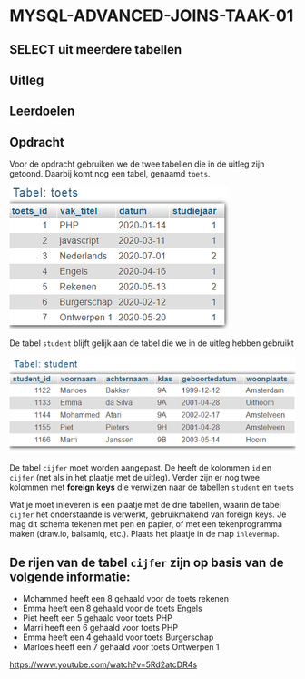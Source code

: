 # MYSQL-ADVANCED-JOINS-TAAK-01

## SELECT uit meerdere tabellen


## Uitleg
<!-- 
Tot nu toe hebben we gekeken naar voorbeelden en opdrachten met een enkele tabel. Hierin hebben we gegevens opgehaald, ingevoerd, aangepast en verwijderd (CRUD). Een applicatie bestaat vaak uit vele verschillende tabellen. Een online winkel heeft bijvoorbeeld een tabel voor de klanten, een tabel voor de producten, een tabel voor de bestellingen, etc. etc.

Deze tabellen kunnen een relatie met elkaar hebben. Om twee tabellen met elkaar te verbinden maken we gebruik van een zogenaamde foreign key. Een foreign key (externe sleutel) is een veld (of velden) die verwijzen naar de primaire sleutel van een andere tabel.

Als voorbeeld nemen we een tabel toetsuitslagen. Zie onderstaande tabel:

![Output opdracht 1 - SELECT* FROM jaar2016](img/cijfers1.png)

> Wat hierbij opvalt is dat Piet hier twee cijfers heeft gehaald en er met 2 records in staat. 

![Output opdracht 1 - SELECT* FROM jaar2016](img/cijfers2.png)

In dit simpele voorbeeld is dat niet heel erg. Maar niet praktisch is dat als je bijvoorbeeld veel meer informatie wilt registreren in de database over de student. Of als je een wijziging wilt doorvoeren. Als Piet bijvoorbeeld naar een andere klas gaat, moet je dit in verschillende rijen aanpassen.

Wat je in deze situatie beter kunt doen, is gebruik maken van twee tabellen. Eén voor de cijfers en één voor alle studentinformatie. Zie voorbeeld:

![Output opdracht 1 - SELECT* FROM jaar2016](img/cijfers3.png)


In de tabel **student** is `student_id` de primary key. De waarden hiervan zijn uniek in deze tabel (komen maximaal één keer voor).

De tabel **cijfer** heeft ook een primary key, namelijk `id`. Tabel **cijfer** heeft óók een kolom `student_id`. De waarden daarvan zijn waarden die ook voorkomen in de primary key van de tabel **student**. 

> De waarde van student_id in tabel **cijfer** verwijst naar de primaire sleutel van de tabel **student** !

Zo een verwijzende kolom naar een primaty key in een andere tabel, noemen we een **<u>foreign key</u>** (externe sleutel). Een foreign key heeft in tegenstelling tot een primary key, niet alleen unieke waarden. In het voorbeeld, komt de waarde van Piet (1155) meerdere keren voor. Piet heeft namelijk twee toetsen gemaakt.

Stel Piet gaat naar een andere klas. Dan hoef je in de tabel **cijfer** niets te veranderen in de rijen waar Piet in voorkomt. Alleen de rij in de tabel **student** hoeft te worden aangepast.

Een tabel kan slechts één primary key hebben. Foreign keys kunnen er meerdere zijn per tabel. -->


## Leerdoelen

<!-- 1. [ ] Ik weet wat het begrip foreign key betekent
2. [ ] Ik weet hoe een relaties worden gemaakt tussen tabellen
3. [ ] Ik ken de verschillen tussen primary- en foreign keys
4. [ ] Ik begrijp waarom het gebruik van een foreign key in een tabel nuttig is -->


## Opdracht

Voor de opdracht gebruiken we de twee tabellen die in de uitleg zijn getoond. Daarbij komt nog een tabel, genaamd `toets`.

![Output opdracht 1 - SELECT* FROM jaar2016](img/cijfers4.png)

De tabel `student` blijft gelijk aan de tabel die we in de uitleg hebben gebruikt

![Output opdracht 1 - SELECT* FROM jaar2016](img/student.png)

De tabel `cijfer` moet worden aangepast. De heeft de kolommen `id` en `cijfer` (net als in het plaatje met de uitleg). Verder zijn er nog twee kolommen met **foreign keys** die verwijzen naar de tabellen `student` en `toets`

Wat je moet inleveren is een plaatje met de drie tabellen, waarin de tabel `cijfer` het onderstaande is verwerkt, gebruikmakend van foreign keys. Je mag dit schema tekenen met pen en papier, of met een tekenprogramma maken (draw.io, balsamiq, etc.). Plaats het plaatje in de map `inlevermap`.

## De rijen van de tabel `cijfer` zijn op basis van de volgende informatie:

* Mohammed heeft een 8 gehaald voor de toets rekenen
* Emma heeft een 8 gehaald voor de toets Engels
* Piet heeft een 5 gehaald voor toets PHP
* Marri heeft een 6 gehaald voor toets PHP
* Emma heeft een 4 gehaald voor toets Burgerschap
* Marloes heeft een 7 gehaald voor toets Ontwerpen 1
 
https://www.youtube.com/watch?v=5Rd2atcDR4s

